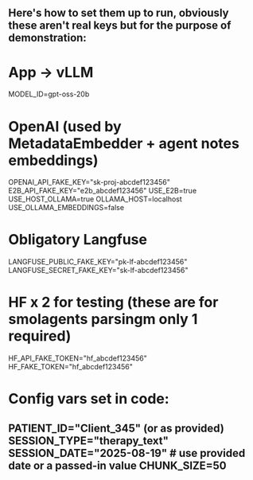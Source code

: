 Here's how to set them up to run, obviously these aren't real keys but for the purpose of demonstration:
---
# App → vLLM
MODEL_ID=gpt-oss-20b

# OpenAI (used by MetadataEmbedder + agent notes embeddings)
OPENAI_API_FAKE_KEY="sk-proj-abcdef123456"
E2B_API_FAKE_KEY="e2b_abcdef123456"
USE_E2B=true
USE_HOST_OLLAMA=true
OLLAMA_HOST=localhost
USE_OLLAMA_EMBEDDINGS=false

# Obligatory Langfuse
LANGFUSE_PUBLIC_FAKE_KEY="pk-lf-abcdef123456"
LANGFUSE_SECRET_FAKE_KEY="sk-lf-abcdef123456"

# HF x 2 for testing (these are for smolagents parsingm only 1 required)
HF_API_FAKE_TOKEN="hf_abcdef123456"
HF_FAKE_TOKEN="hf_abcdef123456"

# Config vars set in code:
PATIENT_ID="Client_345" (or as provided)
SESSION_TYPE="therapy_text"
SESSION_DATE="2025-08-19" # use provided date or a passed‑in value
CHUNK_SIZE=50
---
